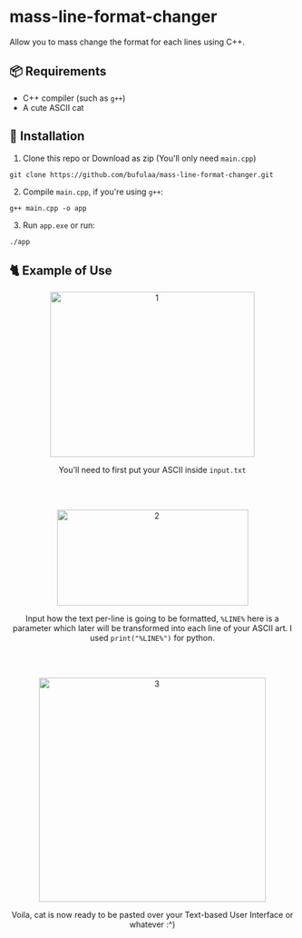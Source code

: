 # mass-line-format-changer
Allow you to mass change the format for each lines using C++.

## 📦 Requirements
- C++ compiler (such as `g++`)
- A cute ASCII cat

## 🔧 Installation
1. Clone this repo or Download as zip (You'll only need `main.cpp`)
```
git clone https://github.com/bufulaa/mass-line-format-changer.git
```

2. Compile `main.cpp`, if you're using `g++`:
```
g++ main.cpp -o app
```

3. Run `app.exe` or run:
```
./app
```

## 🐈 Example of Use
<div align="center">
<img width="360" height="291" alt="1" src="https://github.com/user-attachments/assets/ab125571-c861-4dc6-b2d5-ec2b09dd70d7" /><br>

You'll need to first put your ASCII inside `input.txt`

</div>

<br><br>
<div align="center">

<img width="337" height="169" alt="2" src="https://github.com/user-attachments/assets/b70a12bb-4b33-494c-8d55-674812e95fa5" />

Input how the text per-line is going to be formatted, `%LINE%` here is a parameter which later will be transformed into each line of your ASCII art.
I used `print("%LINE%")` for python.
  
</div>

<br><br>
<div align="center">
<img width="400" height="395" alt="3" src="https://github.com/user-attachments/assets/a36d1e48-8ffc-4337-9afb-4a0ff8925b6c" /><br>

Voila, cat is now ready to be pasted over your Text-based User Interface or whatever :^)
  
</div>
